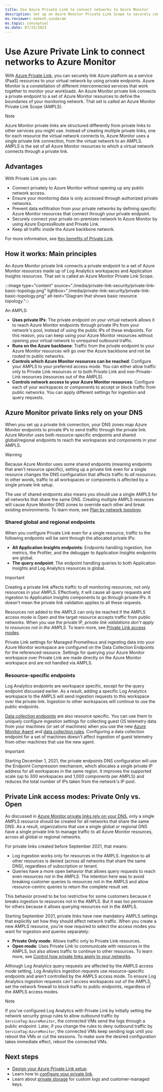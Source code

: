 ```yaml
---
title: Use Azure Private Link to connect networks to Azure Monitor
description: Set up an Azure Monitor Private Link Scope to securely connect networks to Azure Monitor.
ms.reviewer: mahesh.sundaram
ms.topic: conceptual
ms.date: 07/25/2023
---
```


# Use Azure Private Link to connect networks to Azure Monitor

With [Azure Private Link](/azure/private-link/private-link-overview), you can securely link Azure platform as a service (PaaS) resources to your virtual network by using private endpoints. Azure Monitor is a constellation of different interconnected services that work together to monitor your workloads. An Azure Monitor private link connects a private endpoint to a set of Azure Monitor resources to define the boundaries of your monitoring network. That set is called an Azure Monitor Private Link Scope (AMPLS).

> [!NOTE]
> Azure Monitor private links are structured differently from private links to other services you might use. Instead of creating multiple private links, one for each resource the virtual network connects to, Azure Monitor uses a single private link connection, from the virtual network to an AMPLS. AMPLS is the set of all Azure Monitor resources to which a virtual network connects through a private link.

## Advantages

With Private Link you can:

- Connect privately to Azure Monitor without opening up any public network access.
- Ensure your monitoring data is only accessed through authorized private networks.
- Prevent data exfiltration from your private networks by defining specific Azure Monitor resources that connect through your private endpoint.
- Securely connect your private on-premises network to Azure Monitor by using Azure ExpressRoute and Private Link.
- Keep all traffic inside the Azure backbone network.

For more information, see [Key benefits of Private Link](/azure/private-link/private-link-overview#key-benefits).

## How it works: Main principles
An Azure Monitor private link connects a private endpoint to a set of Azure Monitor resources made up of Log Analytics workspaces and Application Insights resources. That set is called an Azure Monitor Private Link Scope.

:::image type="content" source="./media/private-link-security/private-link-basic-topology.png" lightbox="./media/private-link-security/private-link-basic-topology.png" alt-text="Diagram that shows basic resource topology.":::

An AMPLS:

* **Uses private IPs**: The private endpoint on your virtual network allows it to reach Azure Monitor endpoints through private IPs from your network's pool, instead of using the public IPs of these endpoints. For this reason, you can keep using your Azure Monitor resources without opening your virtual network to unrequired outbound traffic.
* **Runs on the Azure backbone**: Traffic from the private endpoint to your Azure Monitor resources will go over the Azure backbone and not be routed to public networks.
* **Controls which Azure Monitor resources can be reached**: Configure your AMPLS to your preferred access mode. You can either allow traffic only to Private Link resources or to both Private Link and non-Private-Link resources (resources out of the AMPLS).
* **Controls network access to your Azure Monitor resources**: Configure each of your workspaces or components to accept or block traffic from public networks. You can apply different settings for ingestion and query requests.

## Azure Monitor private links rely on your DNS
When you set up a private link connection, your DNS zones map Azure Monitor endpoints to private IPs to send traffic through the private link. Azure Monitor uses both resource-specific endpoints and shared global/regional endpoints to reach the workspaces and components in your AMPLS.

> [!WARNING]
> Because Azure Monitor uses some shared endpoints (meaning endpoints that aren't resource specific), setting up a private link even for a single resource changes the DNS configuration that affects traffic to *all resources*. In other words, traffic to all workspaces or components is affected by a single private link setup.

The use of shared endpoints also means you should use a single AMPLS for all networks that share the same DNS. Creating multiple AMPLS resources will cause Azure Monitor DNS zones to override each other and break existing environments. To learn more, see [Plan by network topology](./private-link-design.md#plan-by-network-topology).

### Shared global and regional endpoints
When you configure Private Link even for a single resource, traffic to the following endpoints will be sent through the allocated private IPs:

* **All Application Insights endpoints**: Endpoints handling ingestion, live metrics, the Profiler, and the debugger to Application Insights endpoints are global.
* **The query endpoint**: The endpoint handling queries to both Application Insights and Log Analytics resources is global.

> [!IMPORTANT]
> Creating a private link affects traffic to *all* monitoring resources, not only resources in your AMPLS. Effectively, it will cause all query requests and ingestion to Application Insights components to go through private IPs. It doesn't mean the private link validation applies to all these requests.</br>
>
> Resources not added to the AMPLS can only be reached if the AMPLS access mode is Open and the target resource accepts traffic from public networks. When you use the private IP, *private link validations don't apply to resources not in the AMPLS*. To learn more, see [Private Link access modes](#private-link-access-modes-private-only-vs-open).
>
> Private Link settings for Managed Prometheus and ingesting data into your Azure Monitor workspace are configured on the Data Collection Endpoints for the referenced resource. Settings for querying your Azure Monitor workspace over Private Link are made directly on the Azure Monitor workspace and are not handled via AMPLS.

### Resource-specific endpoints
Log Analytics endpoints are workspace specific, except for the query endpoint discussed earlier. As a result, adding a specific Log Analytics workspace to the AMPLS will send ingestion requests to this workspace over the private link. Ingestion to other workspaces will continue to use the public endpoints.

[Data collection endpoints](../essentials/data-collection-endpoint-overview.md) are also resource specific. You can use them to uniquely configure ingestion settings for collecting guest OS telemetry data from your machines (or set of machines) when you use the new [Azure Monitor Agent](../agents/azure-monitor-agent-overview.md) and [data collection rules](../essentials/data-collection-rule-overview.md). Configuring a data collection endpoint for a set of machines doesn't affect ingestion of guest telemetry from other machines that use the new agent.

> [!IMPORTANT]
> Starting December 1, 2021, the private endpoints DNS configuration will use the Endpoint Compression mechanism, which allocates a single private IP address for all workspaces in the same region. It improves the supported scale (up to 300 workspaces and 1,000 components per AMPLS) and reduces the total number of IPs taken from the network's IP pool.

## Private Link access modes: Private Only vs. Open
As discussed in [Azure Monitor private links rely on your DNS](#azure-monitor-private-links-rely-on-your-dns), only a single AMPLS resource should be created for all networks that share the same DNS. As a result, organizations that use a single global or regional DNS have a single private link to manage traffic to all Azure Monitor resources, across all global or regional networks.

For private links created before September 2021, that means:

* Log ingestion works only for resources in the AMPLS. Ingestion to all other resources is denied (across all networks that share the same DNS), regardless of subscription or tenant.
* Queries have a more open behavior that allows query requests to reach even resources not in the AMPLS. The intention here was to avoid breaking customer queries to resources not in the AMPLS and allow resource-centric queries to return the complete result set.

This behavior proved to be too restrictive for some customers because it breaks ingestion to resources not in the AMPLS. But it was too permissive for others because it allows querying resources not in the AMPLS.

Starting September 2021, private links have new mandatory AMPLS settings that explicitly set how they should affect network traffic. When you create a new AMPLS resource, you're now required to select the access modes you want for ingestion and queries separately:

* **Private Only mode**: Allows traffic only to Private Link resources.
* **Open mode**: Uses Private Link to communicate with resources in the AMPLS, but also allows traffic to continue to other resources. To learn more, see [Control how private links apply to your networks](./private-link-design.md#control-how-private-links-apply-to-your-networks).

Although Log Analytics query requests are affected by the AMPLS access mode setting, Log Analytics ingestion requests use resource-specific endpoints and aren't controlled by the AMPLS access mode. To ensure Log Analytics ingestion requests can't access workspaces out of the AMPLS, set the network firewall to block traffic to public endpoints, regardless of the AMPLS access modes.

> [!NOTE]
> If you've configured Log Analytics with Private Link by initially setting the network security group rules to allow outbound traffic by `ServiceTag:AzureMonitor`, the connected VMs send the logs through a public endpoint. Later, if you change the rules to deny outbound traffic by `ServiceTag:AzureMonitor`, the connected VMs keep sending logs until you reboot the VMs or cut the sessions. To make sure the desired configuration takes immediate effect, reboot the connected VMs.
>

## Next steps
- [Design your Azure Private Link setup](private-link-design.md).
- Learn how to [configure your private link](private-link-configure.md).
- Learn about [private storage](private-storage.md) for custom logs and customer-managed keys.
<h3><a id="connect-to-a-private-endpoint"></a></h3>
